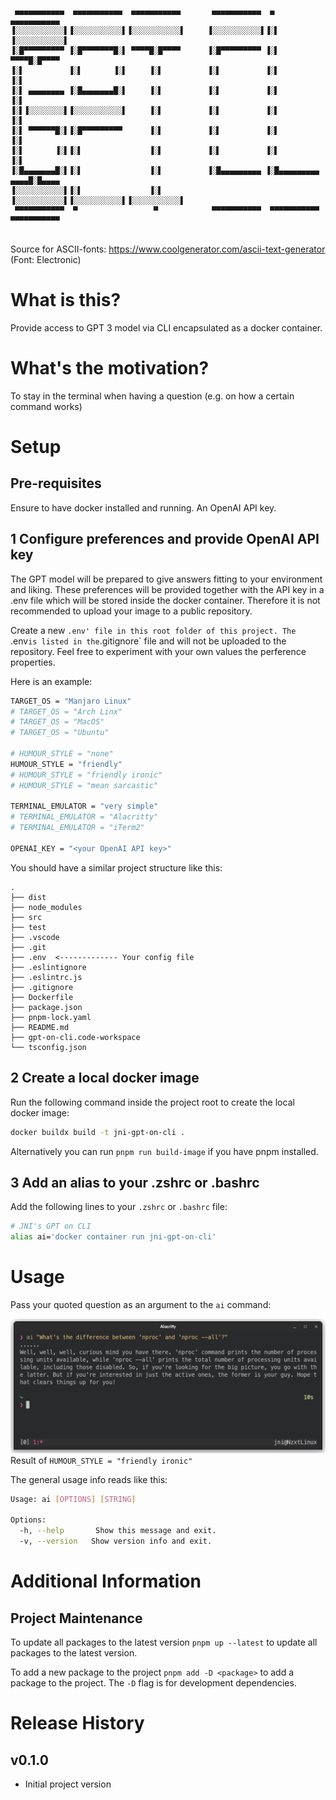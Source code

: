 ```
 ▄▄▄▄▄▄▄▄▄▄▄  ▄▄▄▄▄▄▄▄▄▄▄  ▄▄▄▄▄▄▄▄▄▄▄       ▄▄▄▄▄▄▄▄▄▄▄  ▄            ▄▄▄▄▄▄▄▄▄▄▄ 
▐░░░░░░░░░░░▌▐░░░░░░░░░░░▌▐░░░░░░░░░░░▌     ▐░░░░░░░░░░░▌▐░▌          ▐░░░░░░░░░░░▌
▐░█▀▀▀▀▀▀▀▀▀ ▐░█▀▀▀▀▀▀▀█░▌ ▀▀▀▀█░█▀▀▀▀      ▐░█▀▀▀▀▀▀▀▀▀ ▐░▌           ▀▀▀▀█░█▀▀▀▀ 
▐░▌          ▐░▌       ▐░▌     ▐░▌          ▐░▌          ▐░▌               ▐░▌     
▐░▌ ▄▄▄▄▄▄▄▄ ▐░█▄▄▄▄▄▄▄█░▌     ▐░▌          ▐░▌          ▐░▌               ▐░▌     
▐░▌▐░░░░░░░░▌▐░░░░░░░░░░░▌     ▐░▌          ▐░▌          ▐░▌               ▐░▌     
▐░▌ ▀▀▀▀▀▀█░▌▐░█▀▀▀▀▀▀▀▀▀      ▐░▌          ▐░▌          ▐░▌               ▐░▌     
▐░▌       ▐░▌▐░▌               ▐░▌          ▐░▌          ▐░▌               ▐░▌     
▐░█▄▄▄▄▄▄▄█░▌▐░▌               ▐░▌          ▐░█▄▄▄▄▄▄▄▄▄ ▐░█▄▄▄▄▄▄▄▄▄  ▄▄▄▄█░█▄▄▄▄ 
▐░░░░░░░░░░░▌▐░▌               ▐░▌          ▐░░░░░░░░░░░▌▐░░░░░░░░░░░▌▐░░░░░░░░░░░▌
 ▀▀▀▀▀▀▀▀▀▀▀  ▀                 ▀            ▀▀▀▀▀▀▀▀▀▀▀  ▀▀▀▀▀▀▀▀▀▀▀  ▀▀▀▀▀▀▀▀▀▀▀ 
                                                                                   
```

Source for ASCII-fonts: https://www.coolgenerator.com/ascii-text-generator
(Font: Electronic)


# What is this?
Provide access to GPT 3 model via CLI encapsulated as a docker container.

# What's the motivation?
To stay in the terminal when having a question (e.g. on how a certain command works)

# Setup

## Pre-requisites
Ensure to have docker installed and running.
An OpenAI API key.

## 1 Configure preferences and provide OpenAI API key
The GPT model will be prepared to give answers fitting to your environment and liking.
These preferences will be provided together with the API key in a .env file which will be stored inside the docker container.
Therefore it is not recommended to upload your  image to a public repository.

Create a new `.env' file in this root folder of this project. The `.env` is listed in the `.gitignore` file and will not be uploaded to the repository.
Feel free to experiment with your own values the perference properties. 

Here is an example:

```bash
TARGET_OS = "Manjaro Linux"
# TARGET_OS = "Arch Linx"
# TARGET_OS = "MacOS"
# TARGET_OS = "Ubuntu"

# HUMOUR_STYLE = "none"
HUMOUR_STYLE = "friendly"
# HUMOUR_STYLE = "friendly ironic"
# HUMOUR_STYLE = "mean sarcastic"

TERMINAL_EMULATOR = "very simple"
# TERMINAL_EMULATOR = "Alacritty"
# TERMINAL_EMULATOR = "iTerm2"

OPENAI_KEY = "<your OpenAI API key>"
```

You  should have a similar project structure like this:
```
.
├── dist
├── node_modules
├── src
├── test
├── .vscode
├── .git
├── .env  <------------- Your config file
├── .eslintignore
├── .eslintrc.js
├── .gitignore
├── Dockerfile
├── package.json
├── pnpm-lock.yaml
├── README.md
├── gpt-on-cli.code-workspace
└── tsconfig.json
```

## 2 Create a local docker image
Run the following command inside the project root to create the local docker image:
```bash
docker buildx build -t jni-gpt-on-cli .
```
Alternatively you can run `pnpm run build-image` if you have pnpm installed.


## 3 Add an  alias to your .zshrc or .bashrc
Add the following lines to your `.zshrc` or `.bashrc` file:

```bash
# JNI's GPT on CLI
alias ai='docker container run jni-gpt-on-cli'
```


# Usage
Pass your quoted question as an argument to the `ai` command:

![Usage example](./documentation/usage.png)
Result of `HUMOUR_STYLE = "friendly ironic"`


The general usage info reads  like this:
```bash
Usage: ai [OPTIONS] [STRING]

Options:
  -h, --help       Show this message and exit.
  -v, --version   Show version info and exit.
```

# Additional Information

## Project Maintenance
To update all packages to the latest version
`pnpm up --latest` to update all packages to the latest version.

To add a new package to the project
`pnpm add -D <package>` to add a package to the project. The `-D` flag is for development dependencies.


# Release History
## v0.1.0
- Initial project version

